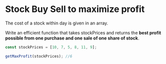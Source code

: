 # Stock Buy Sell to maximize profit

The cost of a stock within day is given in an array.

Write an efficient function that takes stockPrices and returns the **best profit possible from one purchase and one sale of one share of stock**.

```javascript
const stockPrices = [10, 7, 5, 8, 11, 9];

getMaxProfit(stockPrices); //6
```
